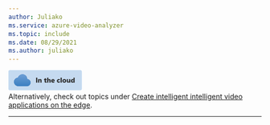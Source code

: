 ```yaml
---
author: Juliako
ms.service: azure-video-analyzer
ms.topic: include
ms.date: 08/29/2021
ms.author: juliako
---
```


![cloud icon](../media/env-icon/cloud.png)  
Alternatively, check out topics under [Create intelligent intelligent video applications on the edge](../../index.yml).

---
